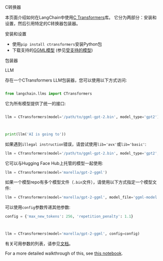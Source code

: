 C转换器


本页面介绍如何在LangChain中使用[C Transformers](https://github.com/marella/ctransformers)库。
它分为两部分：安装和设置，然后引用特定的C转换器包装器。


安装和设置


- 使用`pip install ctransformers`安装Python包
- 下载支持的[GGML模型](https://huggingface.co/TheBloke) (参见[受支持的模型](https://github.com/marella/ctransformers#supported-models))


包装器


LLM


存在一个CTransformers LLM包装器，您可以使用以下方式访问:


```python

from langchain.llms import CTransformers

```



它为所有模型提供了统一的接口:


```python

llm = CTransformers(model='/path/to/ggml-gpt-2.bin', model_type='gpt2')



print(llm('AI is going to'))

```



如果遇到`illegal instruction`错误，请尝试使用`lib='avx'`或`lib='basic'`:


```py
llm = CTransformers(model='/path/to/ggml-gpt-2.bin', model_type='gpt2', lib='avx')

```



它可以与Hugging Face Hub上托管的模型一起使用:


```py
llm = CTransformers(model='marella/gpt-2-ggml')

```



如果一个模型repo有多个模型文件（`.bin`文件），请使用以下方式指定一个模型文件:


```py
llm = CTransformers(model='marella/gpt-2-ggml', model_file='ggml-model.bin')

```



可以使用`config`参数传递其他参数:


```py
config = {'max_new_tokens': 256, 'repetition_penalty': 1.1}



llm = CTransformers(model='marella/gpt-2-ggml', config=config)

```



有关可用参数的列表，请参见[文档](https://github.com/marella/ctransformers#config)。


For a more detailed walkthrough of this, see [this notebook](../modules/models/llms/integrations/ctransformers.ipynb).

